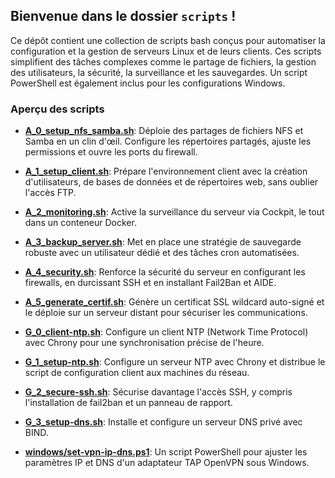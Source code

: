 ## Bienvenue dans le dossier `scripts` !

Ce dépôt contient une collection de scripts bash conçus pour automatiser la configuration et la gestion de serveurs Linux et de leurs clients. Ces scripts simplifient des tâches complexes comme le partage de fichiers, la gestion des utilisateurs, la sécurité, la surveillance et les sauvegardes. Un script PowerShell est également inclus pour les configurations Windows.

### Aperçu des scripts

*   **[A_0_setup_nfs_samba.sh](https://github.com/AnthonyCodeDev/HEH-2025-ProjetLinux/blob/main/scripts/A_0_setup_nfs_samba.sh)**: Déploie des partages de fichiers NFS et Samba en un clin d'œil. Configure les répertoires partagés, ajuste les permissions et ouvre les ports du firewall.

*   **[A_1_setup_client.sh](https://github.com/AnthonyCodeDev/HEH-2025-ProjetLinux/blob/main/scripts/A_1_setup_client.sh)**: Prépare l'environnement client avec la création d'utilisateurs, de bases de données et de répertoires web, sans oublier l'accès FTP.

*   **[A_2_monitoring.sh](https://github.com/AnthonyCodeDev/HEH-2025-ProjetLinux/blob/main/scripts/A_2_monitoring.sh)**: Active la surveillance du serveur via Cockpit, le tout dans un conteneur Docker.

*   **[A_3_backup_server.sh](https://github.com/AnthonyCodeDev/HEH-2025-ProjetLinux/blob/main/scripts/A_3_backup_server.sh)**: Met en place une stratégie de sauvegarde robuste avec un utilisateur dédié et des tâches cron automatisées.

*   **[A_4_security.sh](https://github.com/AnthonyCodeDev/HEH-2025-ProjetLinux/blob/main/scripts/A_4_security.sh)**: Renforce la sécurité du serveur en configurant les firewalls, en durcissant SSH et en installant Fail2Ban et AIDE.

*   **[A_5_generate_certif.sh](https://github.com/AnthonyCodeDev/HEH-2025-ProjetLinux/blob/main/scripts/A_5_generate_certif.sh)**: Génère un certificat SSL wildcard auto-signé et le déploie sur un serveur distant pour sécuriser les communications.

*   **[G_0_client-ntp.sh](https://github.com/AnthonyCodeDev/HEH-2025-ProjetLinux/blob/main/scripts/G_0_client-ntp.sh)**: Configure un client NTP (Network Time Protocol) avec Chrony pour une synchronisation précise de l'heure.

*   **[G_1_setup-ntp.sh](https://github.com/AnthonyCodeDev/HEH-2025-ProjetLinux/blob/main/scripts/G_1_setup-ntp.sh)**: Configure un serveur NTP avec Chrony et distribue le script de configuration client aux machines du réseau.

*   **[G_2_secure-ssh.sh](https://github.com/AnthonyCodeDev/HEH-2025-ProjetLinux/blob/main/scripts/G_2_secure-ssh.sh)**: Sécurise davantage l'accès SSH, y compris l'installation de fail2ban et un panneau de rapport.

*   **[G_3_setup-dns.sh](https://github.com/AnthonyCodeDev/HEH-2025-ProjetLinux/blob/main/scripts/G_3_setup-dns.sh)**: Installe et configure un serveur DNS privé avec BIND.

*   **[windows/set-vpn-ip-dns.ps1](https://github.com/AnthonyCodeDev/HEH-2025-ProjetLinux/blob/main/scripts/windows/set-vpn-ip-dns.ps1)**: Un script PowerShell pour ajuster les paramètres IP et DNS d'un adaptateur TAP OpenVPN sous Windows.
